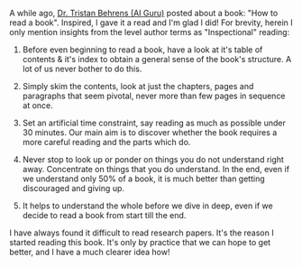 A while ago, [Dr. Tristan Behrens (AI Guru)](https://www.linkedin.com/in/ACoAABXa5VgB_Btgbbp82dUY7I1IKbiWIx6tEhc) posted about a book: "How to read a book". Inspired, I gave it a read and I'm glad I did! For brevity, herein I only mention insights from the level author terms as "Inspectional" reading:  
  
1. Before even beginning to read a book, have a look at it's table of contents & it's index to obtain a general sense of the book's structure. A lot of us never bother to do this.   
  
2. Simply skim the contents, look at just the chapters, pages and paragraphs that seem pivotal, never more than few pages in sequence at once.  
  
3. Set an artificial time constraint, say reading as much as possible under 30 minutes. Our main aim is to discover whether the book requires a more careful reading and the parts which do.   
  
4. Never stop to look up or ponder on things you do not understand right away. Concentrate on things that you do understand. In the end, even if we understand only 50% of a book, it is much better than getting discouraged and giving up.   
  
6. It helps to understand the whole before we dive in deep, even if we decide to read a book from start till the end.  
  
I have always found it difficult to read research papers. It's the reason I started reading this book. It's only by practice that we can hope to get better, and I have a much clearer idea how!
